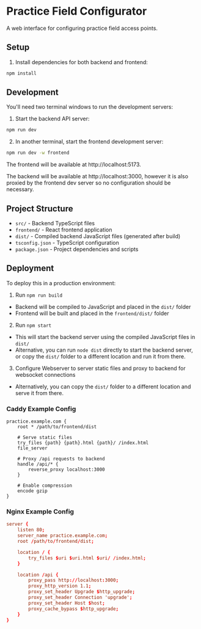 # Practice Field Configurator

A web interface for configuring practice field access points.

## Setup

1. Install dependencies for both backend and frontend:

```bash
npm install
```

## Development

You'll need two terminal windows to run the development servers:

1. Start the backend API server:

```bash
npm run dev
```

2. In another terminal, start the frontend development server:

```bash
npm run dev -w frontend
```

The frontend will be available at http://localhost:5173.

The backend will be available at http://localhost:3000, however it is also proxied by the frontend dev server so no configuration should be necessary.

## Project Structure

- `src/` - Backend TypeScript files
- `frontend/` - React frontend application
- `dist/` - Compiled backend JavaScript files (generated after build)
- `tsconfig.json` - TypeScript configuration
- `package.json` - Project dependencies and scripts

## Deployment

To deploy this in a production environment:

1. Run `npm run build`

- Backend will be compiled to JavaScript and placed in the `dist/` folder
- Frontend will be built and placed in the `frontend/dist/` folder

2. Run `npm start`

- This will start the backend server using the compiled JavaScript files in `dist/`
- Alternative, you can run `node dist` directly to start the backend server, or copy the `dist/` folder to a different location and run it from there.

3. Configure Webserver to server static files and proxy to backend for websocket connections

- Alternatively, you can copy the `dist/` folder to a different location and serve it from there.

### Caddy Example Config

```Caddyfile
practice.example.com {
    root * /path/to/frontend/dist

    # Serve static files
    try_files {path} {path}.html {path}/ /index.html
    file_server

    # Proxy /api requests to backend
    handle /api/* {
        reverse_proxy localhost:3000
    }

    # Enable compression
    encode gzip
}
```

### Nginx Example Config

```conf
server {
    listen 80;
    server_name practice.example.com;
    root /path/to/frontend/dist;

    location / {
        try_files $uri $uri.html $uri/ /index.html;
    }

    location /api {
        proxy_pass http://localhost:3000;
        proxy_http_version 1.1;
        proxy_set_header Upgrade $http_upgrade;
        proxy_set_header Connection 'upgrade';
        proxy_set_header Host $host;
        proxy_cache_bypass $http_upgrade;
    }
}
```
